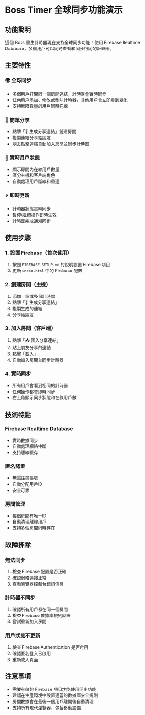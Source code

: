 # Boss Timer 全球同步功能演示

## 功能說明

這個 Boss 重生計時器現在支持全球同步功能！使用 Firebase Realtime Database，多個用戶可以同時查看和同步相同的計時器。

## 主要特性

### 🌍 全球同步
- 多個用戶打開同一個房間連結，計時器會實時同步
- 任何用戶添加、修改或刪除計時器，其他用戶會立即看到變化
- 支持無限數量的用戶同時在線

### 🔗 簡單分享
- 點擊「🔗 生成分享連結」創建房間
- 複製連結分享給朋友
- 朋友點擊連結自動加入房間並同步計時器

### 👥 實時用戶狀態
- 顯示房間內在線用戶數量
- 區分主機和客戶端角色
- 自動處理用戶斷線和重連

### ⚡ 即時更新
- 計時器狀態實時同步
- 暫停/繼續操作即時生效
- 計時器完成通知同步

## 使用步驟

### 1. 設置 Firebase（首次使用）
1. 按照 `FIREBASE_SETUP.md` 的說明設置 Firebase 項目
2. 更新 `index.html` 中的 Firebase 配置

### 2. 創建房間（主機）
1. 添加一個或多個計時器
2. 點擊「🔗 生成分享連結」
3. 複製生成的連結
4. 分享給朋友

### 3. 加入房間（客戶端）
1. 點擊「📥 匯入分享連結」
2. 貼上朋友分享的連結
3. 點擊「載入」
4. 自動加入房間並同步計時器

### 4. 實時同步
- 所有用戶會看到相同的計時器
- 任何操作都會即時同步
- 右上角顯示同步狀態和在線用戶數

## 技術特點

### Firebase Realtime Database
- 實時數據同步
- 自動處理網絡中斷
- 支持離線緩存

### 匿名認證
- 無需註冊帳號
- 自動分配用戶ID
- 安全可靠

### 房間管理
- 每個房間有唯一ID
- 自動清理離線用戶
- 支持多個房間同時存在

## 故障排除

### 無法同步
1. 檢查 Firebase 配置是否正確
2. 確認網絡連接正常
3. 查看瀏覽器控制台錯誤信息

### 計時器不同步
1. 確認所有用戶都在同一個房間
2. 檢查 Firebase 數據庫規則設置
3. 嘗試重新加入房間

### 用戶狀態不更新
1. 檢查 Firebase Authentication 是否啟用
2. 確認匿名登入已啟用
3. 重新載入頁面

## 注意事項

- 需要有效的 Firebase 項目才能使用同步功能
- 建議在生產環境中設置適當的數據庫安全規則
- 房間數據會在最後一個用戶離開後自動清理
- 支持所有現代瀏覽器，包括移動設備

